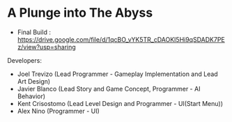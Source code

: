 # A Plunge into The Abyss
- Final Build : https://drive.google.com/file/d/1qcBO_vYK5TR_cDAOKI5Hi9qSDADK7PEz/view?usp=sharing

Developers:
 - Joel Trevizo (Lead Programmer - Gameplay Implementation and Lead Art Design)
 - Javier Blanco (Lead Story and Game Concept, Programmer - AI Behavior)
 - Kent Crisostomo (Lead Level Design and Programmer - UI(Start Menu))
 - Alex Nino (Programmer - UI)

